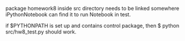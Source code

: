 package homework8 inside src directory needs to be linked 
somewhere iPythonNotebook can find it to run Notebook in test.

if $PYTHONPATH is set up and contains control package, then 
    $ python src/hw8_test.py 
should work.


